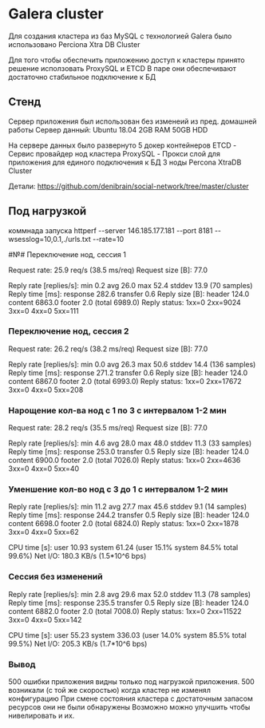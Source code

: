 # Galera cluster

Для создания кластера из баз MySQL с технологией Galera
было использовано Perciona Xtra DB Cluster

Для того чтобы обеспечить приложению доступ к кластеры
принято решение исползовать ProxySQL и ETCD
В паре они обеспечивают достаточно стабильное подключение к БД

## Стенд

Сервер приложения был использован без изменеий из пред. домашней работы
Сервер данный: Ubuntu 18.04 2GB RAM 50GB HDD

На сервере данных было развернуто 5 докер контейнеров 
ETCD - Сервис провайдер нод кластера
ProxySQL - Прокси слой для приложения для единого подключения к БД
3 ноды Percona XtraDB Cluster

Детали: https://github.com/denibrain/social-network/tree/master/cluster

## Под нагрузкой

коммнада запуска 
httperf --server 146.185.177.181 --port 8181 --wsesslog=10,0.1,./urls.txt --rate=10

#№# Переключение нод, сессия 1

Request rate: 25.9 req/s (38.5 ms/req)
Request size [B]: 77.0

Reply rate [replies/s]: min 0.2 avg 26.0 max 52.4 stddev 13.9 (70 samples)
Reply time [ms]: response 282.6 transfer 0.6
Reply size [B]: header 124.0 content 6863.0 footer 2.0 (total 6989.0)
Reply status: 1xx=0 2xx=9024 3xx=0 4xx=0 5xx=111


### Переключение нод, сессия 2

Request rate: 26.2 req/s (38.2 ms/req)
Request size [B]: 77.0

Reply rate [replies/s]: min 0.0 avg 26.3 max 50.6 stddev 14.4 (136 samples)
Reply time [ms]: response 271.2 transfer 0.6
Reply size [B]: header 124.0 content 6867.0 footer 2.0 (total 6993.0)
Reply status: 1xx=0 2xx=17672 3xx=0 4xx=0 5xx=208

### Нарощение кол-ва нод с 1 по 3 с интервалом 1-2 мин

Request rate: 28.2 req/s (35.5 ms/req)
Request size [B]: 77.0

Reply rate [replies/s]: min 4.6 avg 28.0 max 48.0 stddev 11.3 (33 samples)
Reply time [ms]: response 253.0 transfer 0.5
Reply size [B]: header 124.0 content 6900.0 footer 2.0 (total 7026.0)
Reply status: 1xx=0 2xx=4636 3xx=0 4xx=0 5xx=40


### Уменшение кол-во нод с 3 до 1 с интервалом 1-2 мин

Reply rate [replies/s]: min 11.2 avg 27.7 max 45.6 stddev 9.1 (14 samples)
Reply time [ms]: response 244.2 transfer 0.5
Reply size [B]: header 124.0 content 6698.0 footer 2.0 (total 6824.0)
Reply status: 1xx=0 2xx=1878 3xx=0 4xx=0 5xx=62

CPU time [s]: user 10.93 system 61.24 (user 15.1% system 84.5% total 99.6%)
Net I/O: 180.3 KB/s (1.5*10^6 bps)


### Сессия без изменений

Reply rate [replies/s]: min 2.8 avg 29.6 max 52.0 stddev 11.3 (78 samples)
Reply time [ms]: response 235.5 transfer 0.5
Reply size [B]: header 124.0 content 6882.0 footer 2.0 (total 7008.0)
Reply status: 1xx=0 2xx=11522 3xx=0 4xx=0 5xx=142

CPU time [s]: user 55.23 system 336.03 (user 14.0% system 85.5% total 99.5%)
Net I/O: 205.3 KB/s (1.7*10^6 bps)

### Вывод

500 ошибки приложения видны только под нагрузкой приложения.
500 возникали (с той же скоростью) когда кластер не изменял конфигурацию
При смене состояния кластера с достаточным запасом ресурсов они не были обнаружены
Возможно можно улучшить чтобы нивелировать и их.
